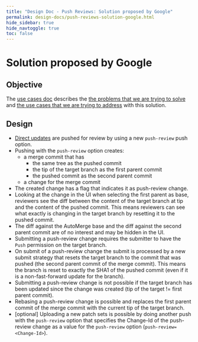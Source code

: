 ```yaml
---
title: "Design Doc - Push Reviews: Solution proposed by Google"
permalink: design-docs/push-reviews-solution-google.html
hide_sidebar: true
hide_navtoggle: true
toc: false
---
```


# Solution proposed by Google

## <a id="objective"> Objective

The [use cases doc](/design-docs/push-reviews-use-cases.html) describes the
[the problems that we are trying to solve](/design-docs/push-reviews-use-cases.html#problem-statement) and
[the use cases that we are trying to address](/design-docs/push-reviews-use-cases.html#use-cases)
with this solution.


## <a id="design"> Design

* [Direct updates](/design-docs/push-reviews-use-cases.html#direct-updates) are
  pushed for review by using a new `push-review` push option.
* Pushing with the `push-review` option creates:
    * a merge commit that has
        * the same tree as the pushed commit
        * the tip of the target branch as the first parent commit
        * the pushed commit as the second parent commit
    * a change for the merge commit
* The created change has a flag that indicates it as push-review change.
* Looking at the change in the UI when selecting the first parent as base,
  reviewers see the diff between the content of the target branch at tip and
  the content of the pushed commit. This means reviewers can see what exactly is
  changing in the target branch by resetting it to the pushed commit.
* The diff against the AutoMerge base and the diff against the second parent
  commit are of no interest and may be hidden in the UI.
* Submitting a push-review change requires the submitter to have the `Push`
  permission on the target branch.
* On submit of a push-review change the submit is processed by a new submit
  strategy that resets the target branch to the commit that was pushed (the
  second parent commit of the merge commit). This means the branch is reset to
  exactly the SHA1 of the pushed commit (even if it is a non-fast-forward update
  for the branch).
* Submitting a push-review change is not possible if the target branch has been
  updated since the change was created (tip of the target != first parent
  commit).
* Rebasing a push-review change is possible and replaces the first parent commit
  of the merge commit with the current tip of the target branch.
* [optional] Uploading a new patch sets is possible by doing another push with
  the `push-review` option that specifies the Change-Id of the push-review
  change as a value for the `push-review` option (`push-review=<Change-Id>`).

